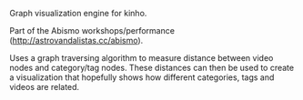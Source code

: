 Graph visualization engine for kinho. 

Part of the Abismo workshops/performance (http://astrovandalistas.cc/abismo).

Uses a graph traversing algorithm to measure distance between video nodes and category/tag nodes. These distances can then be used to create a visualization that hopefully shows how different categories, tags and videos are related.
